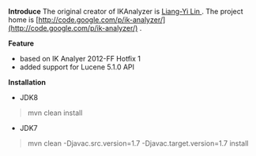 **Introduce**
The original creator of IKAnalyzer is [Liang-Yi Lin ](linliangyi2007@gmail.com) . The project home is [http://code.google.com/p/ik-analyzer/](http://code.google.com/p/ik-analyzer/) .

**Feature**
 - based on IK Analyer 2012-FF Hotfix 1 
 - added support for Lucene 5.1.0 API

**Installation**

 - JDK8 

>  mvn clean install

 - JDK7

> mvn clean -Djavac.src.version=1.7 -Djavac.target.version=1.7 install

